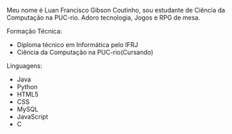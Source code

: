 Meu nome é Luan Francisco Gibson Coutinho,  sou estudante de Ciência da Computação na PUC-rio. Adoro tecnologia, Jogos e RPG de mesa.

Formação Técnica: 
- Diploma técnico em Informática pelo IFRJ
- Ciência da Computação na PUC-rio(Cursando)

Linguagens:
- Java 
- Python
- HTML5
- CSS
- MySQL
- JavaScript
- C


